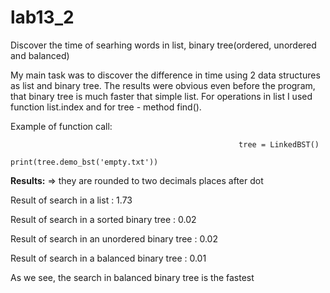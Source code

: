 # lab13_2
Discover the time of searhing words in list, binary tree(ordered, unordered and balanced)


My main task was to discover the difference in time using 2 data structures as list and binary tree. The results were obvious even before the program, that binary tree is much faster that simple list. For operations in list I used function list.index and for tree - method find().

Example of function call:
                                                       
                                                       tree = LinkedBST()
                                                       print(tree.demo_bst('empty.txt'))
 
 
**Results:** => they are rounded to two decimals places  after dot
 
Result of search in a list : 1.73 

Result of search in a sorted binary tree : 0.02 

Result of search in an unordered binary tree : 0.02 

Result of search in a balanced binary tree  : 0.01

As we see, the search in balanced binary tree is the fastest
